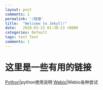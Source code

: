 ```yaml
---
layout: post
comments: 1
permalink: '/链接'
title:  "Welcome to Jekyll!"
date:   2020-03-23 01:30:13 +0800
categories: Default
tags: test Test
comments: 1
---
```


# 这里是一些有用的链接

[Python](http://python.terrychan.org/)|python使用说明
[Webio](https://www.terrychan.org/webio/)|Webio各种尝试



